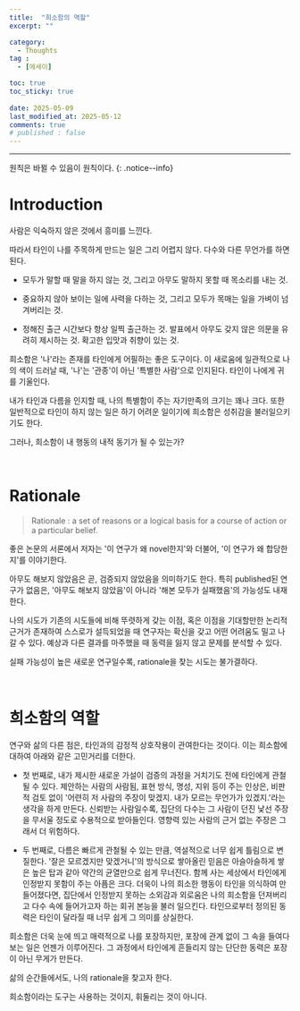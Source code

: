 ```yaml
---
title:  "희소함의 역할" 
excerpt: ""

category:
  - Thoughts
tag :
  - [에세이]

toc: true
toc_sticky: true
 
date: 2025-05-09
last_modified_at: 2025-05-12
comments: true
# published : false
---
```


---

원칙은 바뀔 수 있음이 원칙이다.
{: .notice--info}

# Introduction

사람은 익숙하지 않은 것에서 흥미를 느낀다.

따라서 타인이 나를 주목하게 만드는 일은 그리 어렵지 않다. 다수와 다른 무언가를 하면 된다. 

- 모두가 말할 때 말을 하지 않는 것, 그리고 아무도 말하지 못할 때 목소리를 내는 것.

- 중요하지 않아 보이는 일에 사력을 다하는 것, 그리고 모두가 목매는 일을 가벼이 넘겨버리는 것.

- 정해진 출근 시간보다 항상 일찍 출근하는 것. 발표에서 아무도 갖지 않은 의문을 유려히 제시하는 것. 확고한 입맛과 취향이 있는 것.

희소함은 '나'라는 존재를 타인에게 어필하는 좋은 도구이다. 이 새로움에 일관적으로 나의 색이 드러날 때, '나'는 '관종'이 아닌 '특별한 사람'으로 인지된다. 타인이 나에게 귀를 기울인다.

내가 타인과 다름을 인지할 때, 나의 특별함이 주는 자기만족의 크기는 꽤나 크다. 또한 일반적으로 타인이 하지 않는 일은 하기 어려운 일이기에 희소함은 성취감을 불러일으키기도 한다.

그러나, 희소함이 내 행동의 내적 동기가 될 수 있는가?

<br>

# Rationale

> Rationale : a set of reasons or a logical basis for a course of action or a particular belief.

좋은 논문의 서론에서 저자는 '이 연구가 왜 novel한지'와 더불어, '이 연구가 왜 합당한지'를 이야기한다. 

아무도 해보지 않았음은 곧, 검증되지 않았음을 의미하기도 한다. 특히 published된 연구가 없음은, '아무도 해보지 않았음'이 아니라 '해본 모두가 실패했음'의 가능성도 내재한다.

나의 시도가 기존의 시도들에 비해 뚜렷하게 갖는 이점, 혹은 이점을 기대할만한 논리적 근거가 존재하여 스스로가 설득되었을 때 연구자는 확신을 갖고 어떤 어려움도 밀고 나갈 수 있다. 예상과 다른 결과를 마주했을 때 동력을 잃지 않고 문제를 분석할 수 있다.

실패 가능성이 높은 새로운 연구일수록, rationale을 찾는 시도는 불가결하다.

<br>

# 희소함의 역할

연구와 삶의 다른 점은, 타인과의 감정적 상호작용이 관여한다는 것이다. 이는 희소함에 대하여 아래와 같은 고민거리를 더한다.

- 첫 번째로, 내가 제시한 새로운 가설이 검증의 과정을 거치기도 전에 타인에게 관철될 수 있다. 제안하는 사람의 사람됨, 표현 방식, 명성, 지위 등이 주는 인상은, 비판적 검토 없이 '어련히 저 사람의 주장이 맞겠지. 내가 모르는 무언가가 있겠지.'라는 생각을 하게 만든다. 신뢰받는 사람일수록, 집단의 다수는 그 사람이 던진 낯선 주장을 무서울 정도로 수용적으로 받아들인다. 영향력 있는 사람의 근거 없는 주장은 그래서 더 위험하다.

- 두 번째로, 다름은 빠르게 관철될 수 있는 만큼, 역설적으로 너무 쉽게 틀림으로 변질한다. '잘은 모르겠지만 맞겠거니'의 방식으로 쌓아올린 믿음은 아슬아슬하게 쌓은 높은 탑과 같아 약간의 균열만으로 쉽게 무너진다. 함께 사는 세상에서 타인에게 인정받지 못함이 주는 아픔은 크다. 더욱이 나의 희소한 행동이 타인을 의식하여 만들어졌다면, 집단에서 인정받지 못하는 소외감과 외로움은 나의 희소함을 던져버리고 다수 속에 들어가고자 하는 회귀 본능을 불러 일으킨다. 타인으로부터 정의된 동력은 타인이 달라질 때 너무 쉽게 그 의미를 상실한다.

희소함은 더욱 눈에 띄고 매력적으로 나를 포장하지만, 포장에 관계 없이 그 속을 들여다보는 일은 언젠가 이루어진다. 그 과정에서 타인에게 흔들리지 않는 단단한 동력은 포장이 아닌 무게가 만든다.

삶의 순간들에서도, 나의 rationale을 찾고자 한다. 

희소함이라는 도구는 사용하는 것이지, 휘둘리는 것이 아니다. 